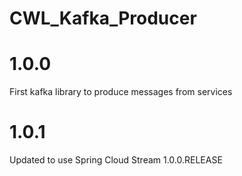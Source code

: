 # CWL_Kafka_Producer

# 1.0.0
First kafka library to produce messages from services

# 1.0.1
Updated to use Spring Cloud Stream 1.0.0.RELEASE